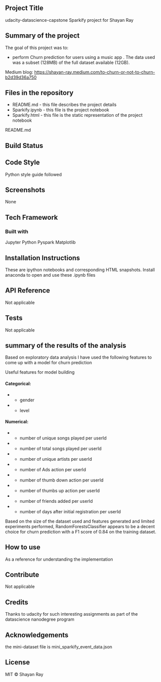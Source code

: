 ## Project Title
udacity-datascience-capstone Sparkify project  for Shayan Ray

## Summary of the project

The goal of this project was to:
- perform Churn prediction for users using a music app . The data used was a subset (128MB) of the full dataset available (12GB).

Medium blog: https://shayan-ray.medium.com/to-churn-or-not-to-churn-b2d39d36a750

## Files in the repository

- README.md - this file describes the project details
- Sparkify.ipynb - this file is the project notebook  
- Sparkify.html - this file is the static representation of the project notebook  

README.md
## Build Status

## Code Style
Python style guide followed

## Screenshots
None

## Tech Framework
### Built with 
Jupyter
Python
Pyspark
Matplotlib



## Installation Instructions
These are ipython notebooks and corresponding HTML snapshots. Install anaconda to open and use these .ipynb files


## API Reference
Not applicable

## Tests
Not applicable

## summary of the results of the analysis
Based on exploratory data analysis I have used the following features to come up with a model for churn prediction

Useful features for model building

#### Categorical:
- - gender
- - level

#### Numerical:
- - number of unique songs played per userId
- - number of total songs played per userId
- - number of unique artists per userId
- - number of Ads action per userId
- - number of thumb down action per userId
- - number of thumbs up action per userId
- - number of friends added per userId
- - number of days after initial registration per userId

Based on the size of the dataset used and features generated and limited experiments performed,  RandomForestsClassifier appears to be a decent choice for churn prediction with a F1 score of 0.84 on the training dataset.


## How to use
As a reference for understanding the implementation

## Contribute
Not applicable

## Credits
Thanks to udacity for such interesting assignments as part of the datascience nanodegree program

## Acknowledgements
the mini-dataset file is mini_sparkify_event_data.json

## License
MIT © Shayan Ray
